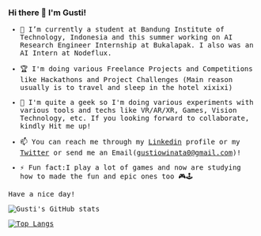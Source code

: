 ### Hi there 👋 I'm Gusti!
<samp>
  
- 🔭 I’m currently a student at Bandung Institute of Technology, Indonesia and this summer working on AI Research Engineer Internship at Bukalapak. I also was an AI Intern at Nodeflux.
  
- 🏆 I'm doing various Freelance Projects and Competitions like Hackathons and Project Challenges (Main reason usually is to travel and sleep in the hotel xixixi)

- 👯 I'm quite a geek so I'm doing various experiments with various tools and techs like VR/AR/XR, Games, Vision Technology, etc. If you looking forward to collaborate, kindly Hit me up!

- 📫 You can reach me through my [Linkedin](https://www.linkedin.com/in/sang-gusti/) profile or my [Twitter](https://twitter.com/gusti_triandi) or send me an Email(gustiowinata0@gmail.com)!

- ⚡ Fun fact:I play a lot of games and now are studying how to made the fun and epic ones too 🎮🕹

Have a nice day!
</samp>

![Gusti's GitHub stats](https://github-readme-stats.vercel.app/api?username=sanggusti&show_icons=true&theme=synthwave)

[![Top Langs](https://github-readme-stats.vercel.app/api/top-langs/?username=sanggusti&layout=compact&theme=synthwave)](https://github.com/anuraghazra/github-readme-stats)
